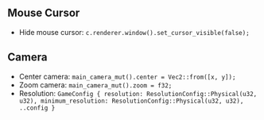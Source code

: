 ## Mouse Cursor

- Hide mouse cursor: `c.renderer.window().set_cursor_visible(false);`

## Camera

- Center camera: `main_camera_mut().center = Vec2::from([x, y]);`
- Zoom camera: `main_camera_mut().zoom = f32;`
- Resolution: `GameConfig { resolution: ResolutionConfig::Physical(u32, u32), minimum_resolution: ResolutionConfig::Physical(u32, u32),
..config }`